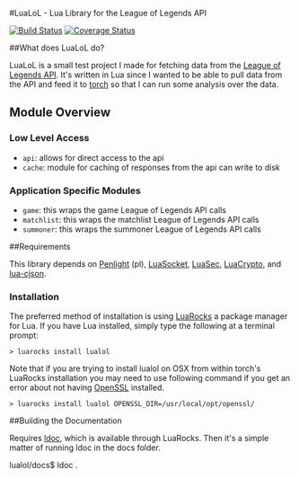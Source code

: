 #LuaLoL - Lua Library for the League of Legends API

[![Build Status](https://travis-ci.org/dojoteef/lualol.svg)](https://travis-ci.org/dojoteef/lualol)
[![Coverage Status](https://coveralls.io/repos/github/dojoteef/lualol/badge.svg?branch=master)](https://coveralls.io/github/dojoteef/lualol?branch=master)

##What does LuaLoL do?

LuaLoL is a small test project I made for fetching data from the [League of Legends
API](http://developer.leagueoflegends.com). It's written in Lua since I wanted
to be able to pull data from the API and feed it to [torch](http://torch.ch) so
that I can run some analysis over the data.

## Module Overview

### Low Level Access

  * `api`: allows for direct access to the api
  * `cache`: module for caching of responses from the api can write to disk

### Application Specific Modules

  * `game`: this wraps the game League of Legends API calls
  * `matchlist`: this wraps the matchlist League of Legends API calls
  * `summoner`: this wraps the summoner League of Legends API calls

##Requirements

This library depends on [Penlight](https://github.com/stevedonovan/Penlight)
(pl), [LuaSocket](https://github.com/diegonehab/luasocket), 
[LuaSec](https://github.com/brunoos/luasec),
[LuaCrypto](https://github.com/mkottman/luacrypto), and
[lua-cjson](https://github.com/mpx/lua-cjson).

### Installation

The preferred method of installation is using [LuaRocks](https://luarocks.org) a
package manager for Lua. If you have Lua installed, simply type the following at
a terminal prompt:

    > luarocks install lualol

Note that if you are trying to install lualol on OSX from within torch's LuaRocks
installation you may need to use following command if you get an error about not
having [OpenSSL](https://www.openssl.org) installed.

    > luarocks install lualol OPENSSL_DIR=/usr/local/opt/openssl/

##Building the Documentation

Requires [ldoc](https://github.com/stevedonovan/LDoc), which is available
through LuaRocks.  Then it's a simple matter of running ldoc in the docs folder.

lualol/docs$ ldoc .
